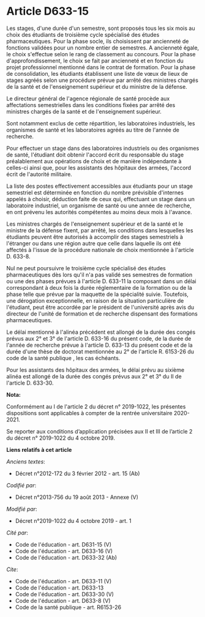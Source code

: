 # Article D633-15

Les stages, d'une durée d'un semestre, sont proposés tous les six mois au choix des étudiants de troisième cycle spécialisé
des études pharmaceutiques. Pour la phase socle, ils choisissent par ancienneté de fonctions validées pour un nombre entier
de semestres. A ancienneté égale, le choix s'effectue selon le rang de classement au concours. Pour la phase
d'approfondissement, le choix se fait par ancienneté et en fonction du projet professionnel mentionné dans le contrat de
formation. Pour la phase de consolidation, les étudiants établissent une liste de vœux de lieux de stages agréés selon une
procédure prévue par arrêté des ministres chargés de la santé et de l'enseignement supérieur et du ministre de la défense. 

Le directeur général de l'agence régionale de santé procède aux affectations semestrielles dans les conditions fixées par
arrêté des ministres chargés de la santé et de l'enseignement supérieur. 

Sont notamment exclus de cette répartition, les laboratoires industriels, les organismes de santé et les laboratoires agréés
au titre de l'année de recherche. 

Pour effectuer un stage dans des laboratoires industriels ou des organismes de santé, l'étudiant doit obtenir l'accord écrit
du responsable du stage préalablement aux opérations de choix et de manière indépendante à celles-ci ainsi que, pour les
assistants des hôpitaux des armées, l'accord écrit de l'autorité militaire. 

La liste des postes effectivement accessibles aux étudiants pour un stage semestriel est déterminée en fonction du nombre
prévisible d'internes appelés à choisir, déduction faite de ceux qui, effectuant un stage dans un laboratoire industriel, un
organisme de santé ou une année de recherche, en ont prévenu les autorités compétentes au moins deux mois à l'avance. 

Les ministres chargés de l'enseignement supérieur et de la santé et le ministre de la défense fixent, par arrêté, les
conditions dans lesquelles les étudiants peuvent être autorisés à accomplir des stages semestriels à l'étranger ou dans une
région autre que celle dans laquelle ils ont été affectés à l'issue de la procédure nationale de choix mentionnée à l'article
D. 633-8. 

Nul ne peut poursuivre le troisième cycle spécialisé des études pharmaceutiques dès lors qu'il n'a pas validé ses semestres
de formation ou une des phases prévues à l'article D. 633-11 la composant dans un délai correspondant à deux fois la durée
réglementaire de la formation ou de la phase telle que prévue par la maquette de la spécialité suivie. Toutefois, une
dérogation exceptionnelle, en raison de la situation particulière de l'étudiant, peut être accordée par le président de
l'université après avis du directeur de l'unité de formation et de recherche dispensant des formations pharmaceutiques. 

Le délai mentionné à l'alinéa précédent est allongé de la durée des congés prévus aux 2° et 3° de l'article D. 633-16 du
présent code, de la durée de l'année de recherche prévue à l'article D. 633-13 du présent code et de la durée d'une thèse de
doctorat mentionnée au  2° de l'article R. 6153-26 du code de la santé publique , les cas échéants. 

Pour les assistants des hôpitaux des armées, le délai prévu au sixième alinéa est allongé de la durée des congés prévus aux
2° et 3° du II de l'article D. 633-30.

**Nota:**

Conformément au I de l'article 2 du décret n° 2019-1022, les présentes dispositions sont applicables à compter de la rentrée
universitaire 2020-2021.

Se reporter aux conditions d’application précisées aux II et III de l’article 2 du décret n° 2019-1022 du 4 octobre 2019.

**Liens relatifs à cet article**

_Anciens textes_:

  - Décret n°2012-172 du 3 février 2012 - art. 15 (Ab)

_Codifié par_:

  - Décret n°2013-756 du 19 août 2013 -  Annexe (V)

_Modifié par_:

  - Décret n°2019-1022 du 4 octobre 2019 - art. 1

_Cité par_:

  - Code de l'éducation - art. D631-15 (V)
  - Code de l'éducation - art. D633-16 (V)
  - Code de l'éducation - art. D633-32 (Ab)

_Cite_:

  - Code de l'éducation - art. D633-11 (V)
  - Code de l'éducation - art. D633-13
  - Code de l'éducation - art. D633-30 (V)
  - Code de l'éducation - art. D633-8 (V)
  - Code de la santé publique - art. R6153-26
